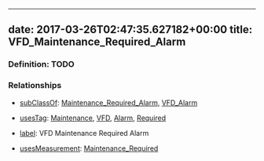 
---
date: 2017-03-26T02:47:35.627182+00:00
title: VFD_Maintenance_Required_Alarm
---
### Definition: TODO

### Relationships

* [subClassOf](http://www.w3.org/2000/01/rdf-schema#subClassOf): [Maintenance_Required_Alarm](https://brickschema.org/schema/1.0/Brick#Maintenance_Required_Alarm), [VFD_Alarm](https://brickschema.org/schema/1.0/Brick#VFD_Alarm)

* [usesTag](https://brickschema.org/schema/1.0/BrickFrame#usesTag): [Maintenance](https://brickschema.org/schema/1.0/BrickTag#Maintenance), [VFD](https://brickschema.org/schema/1.0/BrickTag#VFD), [Alarm](https://brickschema.org/schema/1.0/BrickTag#Alarm), [Required](https://brickschema.org/schema/1.0/BrickTag#Required)

* [label](http://www.w3.org/2000/01/rdf-schema#label): VFD Maintenance Required Alarm

* [usesMeasurement](https://brickschema.org/schema/1.0/BrickFrame#usesMeasurement): [Maintenance_Required](https://brickschema.org/schema/1.0/Brick#Maintenance_Required)
